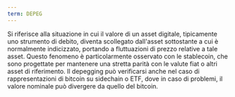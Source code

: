 ```yaml
---
term: DEPEG
---
```


Si riferisce alla situazione in cui il valore di un asset digitale, tipicamente uno strumento di debito, diventa scollegato dall'asset sottostante a cui è normalmente indicizzato, portando a fluttuazioni di prezzo relative a tale asset. Questo fenomeno è particolarmente osservato con le stablecoin, che sono progettate per mantenere una stretta parità con le valute fiat o altri asset di riferimento. Il depegging può verificarsi anche nel caso di rappresentazioni di bitcoin su sidechain o ETF, dove in caso di problemi, il valore nominale può divergere da quello del bitcoin.